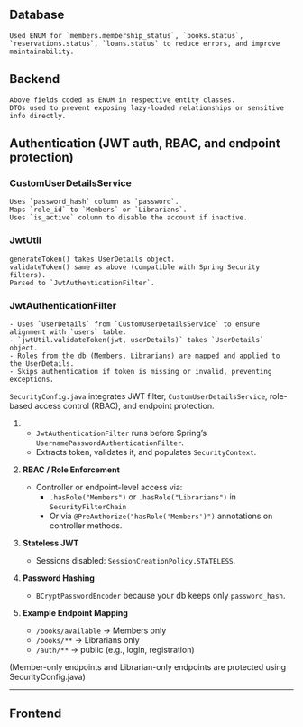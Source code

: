 ## Database

    Used ENUM for `members.membership_status`, `books.status`, `reservations.status`, `loans.status` to reduce errors, and improve maintainability.

## Backend

    Above fields coded as ENUM in respective entity classes.
    DTOs used to prevent exposing lazy-loaded relationships or sensitive info directly.

## Authentication (JWT auth, RBAC, and endpoint protection)

### CustomUserDetailsService

    Uses `password_hash` column as `password`.
    Maps `role_id` to `Members` or `Librarians`.
    Uses `is_active` column to disable the account if inactive.

### JwtUtil

    generateToken() takes UserDetails object.
    validateToken() same as above (compatible with Spring Security filters).
    Parsed to `JwtAuthenticationFilter`.

### JwtAuthenticationFilter

    - Uses `UserDetails` from `CustomUserDetailsService` to ensure alignment with `users` table.
    - `jwtUtil.validateToken(jwt, userDetails)` takes `UserDetails` object.
    - Roles from the db (Members, Librarians) are mapped and applied to the UserDetails.
    - Skips authentication if token is missing or invalid, preventing exceptions.

`SecurityConfig.java` integrates JWT filter, `CustomUserDetailsService`, role-based access control (RBAC), and endpoint protection.

1. - `JwtAuthenticationFilter` runs before Spring’s `UsernamePasswordAuthenticationFilter`.
   - Extracts token, validates it, and populates `SecurityContext`.

2. **RBAC / Role Enforcement**

   - Controller or endpoint-level access via:
     - `.hasRole("Members")` or `.hasRole("Librarians")` in `SecurityFilterChain`
     - Or via `@PreAuthorize("hasRole('Members')")` annotations on controller methods.

3. **Stateless JWT**

   - Sessions disabled: `SessionCreationPolicy.STATELESS`.

4. **Password Hashing**

   - `BCryptPasswordEncoder` because your db keeps only `password_hash`.

5. **Example Endpoint Mapping**
   - `/books/available` → Members only
   - `/books/**` → Librarians only
   - `/auth/**` → public (e.g., login, registration)

(Member-only endpoints and Librarian-only endpoints are protected using SecurityConfig.java)

---

## Frontend
